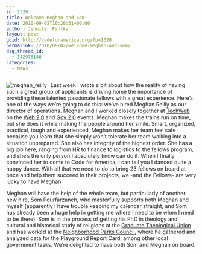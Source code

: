 ```yaml
---
id: 1320
title: Welcome Meghan and Som!
date: 2010-09-02T16:20:31+00:00
author: Jennifer Pahlka
layout: post
guid: http://codeforamerica.org/?p=1320
permalink: /2010/09/02/welcome-meghan-and-som/
dsq_thread_id:
  - 142978146
categories:
  - News
---
```

<img class="alignleft size-full wp-image-1348" style="margin: 0 10px 0px 0;" title="meghan_reilly" src="http://codeforamerica.org/wp-content/uploads/2010/09/meghan_reilly.jpg" alt="meghan_reilly" align="left" />Last week I wrote a bit about how the reality of having such a great group of applicants is driving home the importance of providing these talented passionate fellows with a great experience. Here&#8217;s one of the ways we&#8217;re going to do this: we&#8217;ve hired Meghan Reilly as our director of operations. Meghan and I worked closely together at [TechWeb](http://techweb.com) on the [Web 2.0](http://web2expo.com) and [Gov 2.0](http://gov2summit.com) events. Meghan makes the trains run on time, but she does it while making the people around her smile. Smart, organized, practical, tough and experienced, Meghan makes her team feel safe because you learn that she simply won&#8217;t tolerate her team walking into a situation unprepared. She also has integrity of the highest order. She has a big job here, ranging from HR to finance to logistics to the fellows program, and she&#8217;s the only person I absolutely know can do it. When I finally convinced her to come to Code for America, I can tell you I danced quite a happy dance. With all that we need to do to bring 23 fellows on board at once and help them succeed in their projects, we -and the Fellows- are very lucky to have Meghan.

Meghan will have the help of the whole team, but particularly of another new hire, Som Pourfarzaneh, who masterfully supports both Meghan and myself (apparently I have trouble keeping my calendar straight, and Som has already been a huge help in getting me where I need to be when I need to be there). Som is in the process of getting his PhD in theology and cultural and historical study of religions at the [Graduate Theological Union](http://gtu.edu/) and has worked at the [Neighborhood Parks Council](http://www.sfnpc.org/), where he gathered and analyzed data for the Playground Report Card, among other local government tasks. We&#8217;re delighted to have both Som and Meghan on board.